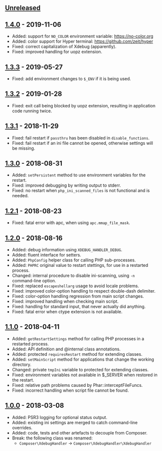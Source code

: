 ## [Unreleased]

## [1.4.0] - 2019-11-06
  * Added: support for `NO_COLOR` environment variable: https://no-color.org
  * Added: color support for Hyper terminal: https://github.com/zeit/hyper
  * Fixed: correct capitalization of Xdebug (apparently).
  * Fixed: improved handling for uopz extension.

## [1.3.3] - 2019-05-27
  * Fixed: add environment changes to `$_ENV` if it is being used.

## [1.3.2] - 2019-01-28
  * Fixed: exit call being blocked by uopz extension, resulting in application code running twice.

## [1.3.1] - 2018-11-29
  * Fixed: fail restart if `passthru` has been disabled in `disable_functions`.
  * Fixed: fail restart if an ini file cannot be opened, otherwise settings will be missing.

## [1.3.0] - 2018-08-31
  * Added: `setPersistent` method to use environment variables for the restart.
  * Fixed: improved debugging by writing output to stderr.
  * Fixed: no restart when `php_ini_scanned_files` is not functional and is needed.

## [1.2.1] - 2018-08-23
  * Fixed: fatal error with apc, when using `apc.mmap_file_mask`.

## [1.2.0] - 2018-08-16
  * Added: debug information using `XDEBUG_HANDLER_DEBUG`.
  * Added: fluent interface for setters.
  * Added: `PhpConfig` helper class for calling PHP sub-processes.
  * Added: `PHPRC` original value to restart stettings, for use in a restarted process.
  * Changed: internal procedure to disable ini-scanning, using `-n` command-line option.
  * Fixed: replaced `escapeshellarg` usage to avoid locale problems.
  * Fixed: improved color-option handling to respect double-dash delimiter.
  * Fixed: color-option handling regression from main script changes.
  * Fixed: improved handling when checking main script.
  * Fixed: handling for standard input, that never actually did anything.
  * Fixed: fatal error when ctype extension is not available.

## [1.1.0] - 2018-04-11
  * Added: `getRestartSettings` method for calling PHP processes in a restarted process.
  * Added: API definition and @internal class annotations.
  * Added: protected `requiresRestart` method for extending classes.
  * Added: `setMainScript` method for applications that change the working directory.
  * Changed: private `tmpIni` variable to protected for extending classes.
  * Fixed: environment variables not available in $_SERVER when restored in the restart.
  * Fixed: relative path problems caused by Phar::interceptFileFuncs.
  * Fixed: incorrect handling when script file cannot be found.

## [1.0.0] - 2018-03-08
  * Added: PSR3 logging for optional status output.
  * Added: existing ini settings are merged to catch command-line overrides.
  * Added: code, tests and other artefacts to decouple from Composer.
  * Break: the following class was renamed:
    - `Composer\XdebugHandler` -> `Composer\XdebugHandler\XdebugHandler`

[Unreleased]: https://github.com/composer/xdebug-handler/compare/1.4.0...HEAD
[1.4.0]: https://github.com/composer/xdebug-handler/compare/1.3.3...1.4.0
[1.3.3]: https://github.com/composer/xdebug-handler/compare/1.3.2...1.3.3
[1.3.2]: https://github.com/composer/xdebug-handler/compare/1.3.1...1.3.2
[1.3.1]: https://github.com/composer/xdebug-handler/compare/1.3.0...1.3.1
[1.3.0]: https://github.com/composer/xdebug-handler/compare/1.2.1...1.3.0
[1.2.1]: https://github.com/composer/xdebug-handler/compare/1.2.0...1.2.1
[1.2.0]: https://github.com/composer/xdebug-handler/compare/1.1.0...1.2.0
[1.1.0]: https://github.com/composer/xdebug-handler/compare/1.0.0...1.1.0
[1.0.0]: https://github.com/composer/xdebug-handler/compare/d66f0d15cb57...1.0.0
